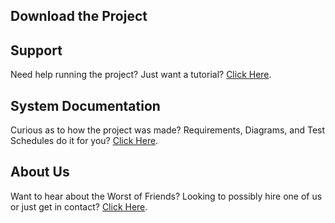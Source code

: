 <!--Main Page (This Page)
Give an overview of your system (may include video)-->
    
<!--Download Page-->
## Download the Project

<!--Support Page
Documentation/Videos explaining how to use the system-->
## Support
  Need help running the project?
  Just want a tutorial? 
  [Click Here](support.html).

<!--System Documentation Page
Requirements, Domain Models, Use Cases, Robustness Diagram, 
Sequence Diagram, Static Class Diagram, 
"design/coding/test plan documentation"-->
## System Documentation
  Curious as to how the project was made?
  Requirements, Diagrams, and Test Schedules do it for you?
  [Click Here](documentation.html).

<!--About Page
Info on us-->
## About Us
  Want to hear about the Worst of Friends?
  Looking to possibly hire one of us or just get in contact?
  [Click Here](about.md).
